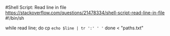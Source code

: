 #Shell Script: Read line in file
https://stackoverflow.com/questions/21478334/shell-script-read-line-in-file
#!/bin/sh

while read line; do
  cp `echo $line | tr ':' ' '`
done < "paths.txt"
